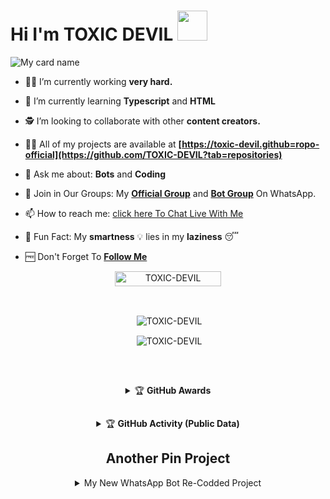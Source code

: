 # Hi I'm TOXIC DEVIL&nbsp;<a href="Hey"><img src="https://raw.githubusercontent.com/TOXIC-DEVIL/TOXIC-DEVIL/TOXIC-DEVIL-OFFICIAL/media/Hi.gif" width="48px"></a>

![My card name](https://cardivo.vercel.app/api?name=TOXIC%20-%20DEVIL&description=Hi,%20Welcome%20To%20My%20Profile%20❤&image=https://encrypted-tbn0.gstatic.com/images?q=tbn:ANd9GcR7aMC3bf4bg4l_nhYS2Un9FXbFYcB4T83Shjk8xSUZDh_D61LFpzbpeqLW&s=10?v=4&backgroundColor=%23ecf0f1&instagram=___toxic____devil___&linkedin=___toxic____devil___&github=TOXIC-DEVIL&twitter=@TOXIC-DEVIL&pattern=leaf&colorPattern=%23eaeaea)

- 🧑‍🏫 I’m currently working **very hard.**

- 📖 I’m currently learning **Typescript** and **HTML**

- 🕵️ I’m looking to collaborate with other **content creators.**

- 👨‍💻 All of my projects are available at
                   **[https://toxic-devil.github=ropo-official](https://github.com/TOXIC-DEVIL?tab=repositories)**

- 💬 Ask me about: **Bots** and **Coding**

- 🦜 Join in Our Groups: My **[Official Group](https://chat.whatsapp.com/KMHpUACludA5XIcPncFkl1)** and **[Bot Group](https://chat.whatsapp.com/Dt8hkeRksp29Cybh4AUSwm)** On WhatsApp.

- 📫 How to reach me: [click here To Chat Live With Me](https://toxic-devil.github.io/)

- 🤣 Fun Fact: My **smartness** 💡 lies in my **laziness** 😴

- 🆓 Don't Forget To **[Follow Me](https://github.com/TOXIC-DEVIL)**

<p align="center"> <a href="TOXIC-DEVIL"><img width="170px" height="24" src="https://komarev.com/ghpvc/?username=TOXIC-DEVIL&label=PROFILE%20VISITORS&color=green&style=flat-square" alt="TOXIC-DEVIL" /></a> </p><br> 


<div align="center">
<p>&nbsp;<img align="center" src="https://github-readme-stats.vercel.app/api?username=TOXIC-DEVIL&show_icons=true&theme=nightowl" alt="TOXIC-DEVIL" /></p>

<p>&nbsp;<img align="center" src="https://github-readme-stats.vercel.app/api/top-langs/?username=TOXIC-DEVIL&theme=algolia&layout=compact&langs_count=10&hide_border=true&show_icons=true" alt="TOXIC-DEVIL"/></p></a><br> 

##

<details>
    <summary>&#127942 <b>GitHub Awards</b></summary><br/>

![Github Trophy](https://github-profile-trophy.vercel.app/?username=TOXIC-DEVIL)

</details>

##

<details>
    <summary>&#127942 <b>GitHub Activity (Public Data)</b></summary><br/>

![Metrics](https://metrics.lecoq.io/TOXIC-DEVIL?template=classic&followup=1&isocalendar=1&languages=1&isocalendar.duration=half-year&config.timezone=Europe%2FIstanbul)

</details>

##

## Another Pin Project
<details>
  <summary>My New WhatsApp Bot Re-Codded Project</summary>
   <a href="https://github.com/TOXIC-DEVIL/WhatsAsenaPublic">
    <img src="https://github-readme-stats.vercel.app/api/pin/?username=TOXIC-DEVIL&repo=WhatsAsenaPublic">
  </a>
</details>

  <!--
<details>
  <summary>My New WhatsApp Bot Project</summary>
   <a href="https://github.com/TOXIC-DEVIL/Rhizo">
    <img src="https://github-readme-stats.vercel.app/api/pin/?username=TOXIC-DEVIL&repo=Rhizo">
  </a>
  </details>
  --!>
